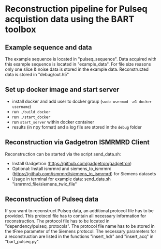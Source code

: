 # Reconstruction pipeline for Pulseq acquistion data using the BART toolbox
## Example sequence and data

The example sequence is located in "pulseq_sequence". Data acquired with this example sequence is located in "example_data".
For file size reasons only one slice & noise data is stored in the example data. Reconstructed data is stored in "debug/out.h5"

## Set up docker image and start server

- install docker and add user to docker group (`sudo usermod -aG docker username`)
- run `./build_docker`
- run `./start_docker`
- run `start_server` within docker container
- results (in npy format) and a log file are stored in the `debug` folder

## Reconstruction via Gadgetron ISMRMRD Client

Reconstruction can be started via the script send_data.sh:
- Install Gadgetron (https://github.com/gadgetron/gadgetron)
- Optional: Install ismrmrd and siemens_to_ismrmrd (https://github.com/ismrmrd/siemens_to_ismrmrd) for Siemens datasets
- Usage in terminal for example data: send_data.sh "ismrmrd_file/siemens_twix_file"

## Reconstruction of Pulseq data

If you want to reconstruct Pulseq data, an additional protocol file has to be provided. This protocol file has to contain all necessary information for reconstruction.
The protocol file has to be located in "dependency/pulseq_protocols". The protocol file name has to be stored in the tFree parameter of the Siemens protocol. The necessary parameters for a reconstruction are listed in the functions "insert_hdr" and "insert_acq" in "bart_pulseq.py".
